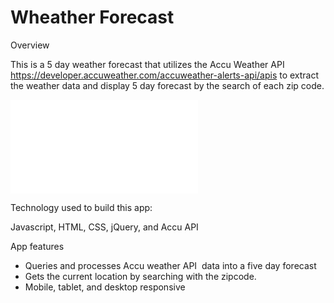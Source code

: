 # Wheather Forecast

Overview

This is a 5 day weather forecast that utilizes the Accu Weather API https://developer.accuweather.com/accuweather-alerts-api/apis to extract the weather data and display 5 day forecast by the search of each zip code.

![This is the weather forecast image](./README.md)

Technology used to build this app: 

Javascript,
HTML,
CSS,
jQuery, and 
Accu API

App features

* Queries and processes Accu weather API  data into a five day forecast
* Gets the current location by searching with the zipcode. 
* Mobile, tablet, and desktop responsive
